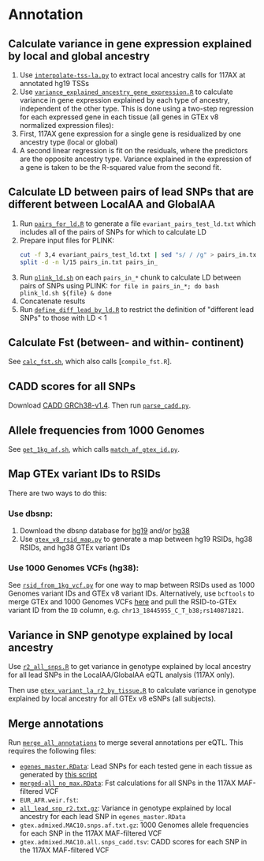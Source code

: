 # Annotation

## Calculate variance in gene expression explained by local and global ancestry 
1. Use [`interpolate-tss-la.py`](interpolate-tss-la.py) to extract local ancestry calls for 117AX at annotated hg19 TSSs 
2. Use [`variance_explained_ancestry_gene_expression.R`](variance_explained_ancestry_gene_expression.R) to calculate variance in gene expression explained by each type of ancestry, independent of the other type. This is done using a two-step regression for each expressed gene in each tissue (all genes in GTEx v8 normalized expression files):
  1. First, 117AX gene expression for a single gene is residualized by one ancestry type (local or global)
  2. A second linear regression is fit on the residuals, where the predictors are the opposite ancestry type. Variance explained in the expression of a gene is taken to be the R-squared value from the second fit.  

## Calculate LD between pairs of lead SNPs that are different between LocalAA and GlobalAA  
1. Run [`pairs_for_ld.R`](pairs_for_ld.R) to generate a file `evariant_pairs_test_ld.txt` which includes all of the pairs of SNPs for which to calculate LD  
2. Prepare input files for PLINK: 
    ```bash 
    cut -f 3,4 evariant_pairs_test_ld.txt | sed "s/ / /g" > pairs_in.txt
    split -d -n l/15 pairs_in.txt pairs_in_ 
    ```
3. Run [`plink_ld.sh`](plink_ld.sh) on each `pairs_in_*` chunk to calculate LD between pairs of SNPs using PLINK: `for file in pairs_in_*; do bash plink_ld.sh ${file} & done`
4. Concatenate results  
5. Run [`define_diff_lead_by_ld.R`](define_diff_lead_by_ld.R) to restrict the definition of "different lead SNPs" to those with LD < 1  

## Calculate Fst (between- and within- continent)
See [`calc_fst.sh`](calc_fst.sh), which also calls [`compile_fst.R`].  

## CADD scores for all SNPs
Download [CADD GRCh38-v1.4](https://cadd.gs.washington.edu/download). Then run [`parse_cadd.py`](parse_cadd.py).  

## Allele frequencies from 1000 Genomes 
See [`get_1kg_af.sh`](get_1kg_af.sh), which calls [`match_af_gtex_id.py`](match_af_gtex_id.py).  

## Map GTEx variant IDs to RSIDs
There are two ways to do this:  

### Use dbsnp:
1. Download the dbsnp database for [hg19](https://hgdownload.cse.ucsc.edu/goldenpath/hg19/database/snp150.txt.gz) and/or [hg38](https://hgdownload.cse.ucsc.edu/goldenpath/hg38/database/snp150.txt.gz)  
2. Use [`gtex_v8_rsid_map.py`](gtex_v8_rsid_map.py) to generate a map between hg19 RSIDs, hg38 RSIDs, and hg38 GTEx variant IDs 

### Use 1000 Genomes VCFs (hg38): 
See [`rsid_from_1kg_vcf.py`](rsid_from_1kg_vcf.py) for one way to map between RSIDs used as 1000 Genomes variant IDs and GTEx v8 variant IDs. Alternatively, use `bcftools` to merge GTEx and 1000 Genomes VCFs [here](https://github.com/nicolerg/gtex-admixture-la/tree/master/rfmix#merge-gtex-and-1000-genomes-vcfs) and pull the RSID-to-GTEx variant ID from the `ID` column, e.g. `chr13_18445955_C_T_b38;rs140871821`.  

## Variance in SNP genotype explained by local ancestry 
Use [`r2_all_snps.R`](r2_all_snps.R) to get variance in genotype explained by local ancestry for all lead SNPs in the LocalAA/GlobalAA eQTL analysis (117AX only).  

Then use [`gtex_variant_la_r2_by_tissue.R`](gtex_variant_la_r2_by_tissue.R) to calculate variance in genotype explained by local ancestry for all GTEx v8 eSNPs (all subjects).  

## Merge annotations  
Run [`merge_all_annotations`](merge_all_annotations) to merge several annotations per eQTL. This requires the following files:
  - [`egenes_master.RData`](https://github.com/nicolerg/gtex-admixture-la/tree/master/eqtl#generate-some-egene-sets-that-are-repeatedly-used-in-downstream-analyses): Lead SNPs for each tested gene in each tissue as generated by [this script](../eqtl/get_uniq_egenes.R)  
  - [`merged-all_no_max.RData`](https://github.com/nicolerg/gtex-admixture-la/tree/master/annotation#calculate-fst-between--and-within--continent): Fst calculations for all SNPs in the 117AX MAF-filtered VCF  
  - `EUR_AFR.weir.fst`:
  - [`all_lead_snp_r2.txt.gz`](https://github.com/nicolerg/gtex-admixture-la/tree/master/annotation#variance-in-snp-genotype-explained-by-local-ancestry): Variance in genotype explained by local ancestry for each lead SNP in `egenes_master.RData`  
  - `gtex.admixed.MAC10.snps.af.txt.gz`: 1000 Genomes allele frequencies for each SNP in the 117AX MAF-filtered VCF  
  - `gtex.admixed.MAC10.all.snps_cadd.tsv`: CADD scores for each SNP in the 117AX MAF-filtered VCF  
